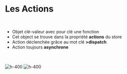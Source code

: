 <!-- .slide -->
# Les Actions
<br>

- Objet clé-valeur avec pour clé une fonction
- Cet object se trouve dans la propriété <b>actions</b> du store
- Action déclenchée grâce au mot clé <b>>dispatch</b>
- Action toujours <b>asynchrone</b>
<br><br><br>

![h-400](assets/images/school/state-management/action.png)
![h-400](assets/images/school/state-management/action_implementation.png)

